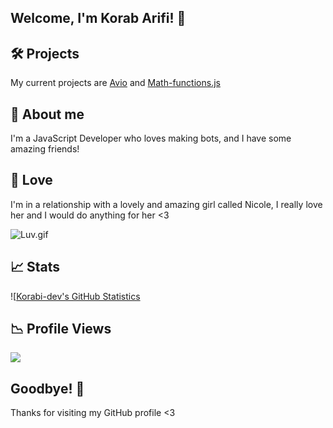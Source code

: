 ## Welcome, I'm Korab Arifi! 👋

## 🛠️ Projects
My current projects are [Avio](https://github.com/Korabi-dev/AvioDev) and [Math-functions.js](https://github.com/Korabi-dev/Math-functions.js)

## 📜 About me 
I'm a JavaScript Developer who loves making bots, and I have some amazing friends!

## 💖 Love
I'm in a relationship with a lovely and amazing girl called Nicole, I really love her and I would do anything for her <3

<img src="https://i.pinimg.com/originals/24/5a/82/245a82a1721047c5bc0a9fec89b26802.gif" alt ="Luv.gif">

## 📈 Stats
![[Korabi-dev's GitHub Statistics](https://github-readme-stats.vercel.app/api?username=Korabi-dev&theme=dark&show_icons=true)

## 📉 Profile Views
![](https://komarev.com/ghpvc/?username=Korabi-dev)

## Goodbye! 👋
Thanks for visiting my GitHub profile <3
